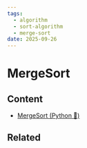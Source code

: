 ```yaml
---
tags:
  - algorithm
  - sort-algorithm
  - merge-sort
date: 2025-09-26
---
```

MergeSort
=========

Content
---------------

* [MergeSort (Python 🐍)](./Python/MergeSort%20(Python%20🐍).md)

Related
----------------------------

